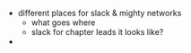 - different places for slack & mighty networks
	- what goes where
	- slack for chapter leads it looks like?
-
